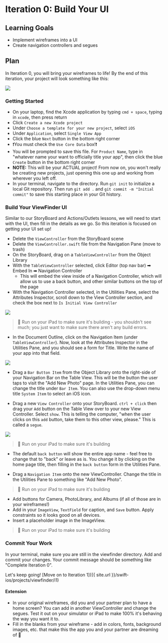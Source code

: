 # Iteration 0: Build Your UI

## Learning Goals

* Implement wireframes into a UI
* Create navigation controllers and segues

## Plan

In Iteration 0, you will bring your wireframes to life! By the end of this iteration, your project will look something like this:

<img class="extra-small" src="{{ site.url }}/swift-ios/projects/viewfinder/assets/complete-i1.gif">

### Getting Started

* On your laptop, find the Xcode application by typing `cmd + space`, typing in `xcode`, then press return
* Click `Create a new Xcode project`
* Under `Choose a template for your new project`, select `iOS`
* Under `Application`, select `Single View App`
* Click the blue `Next` button in the bottom right corner
* ❗️You must check the `Use Core Data` box!❗️
* You will be prompted to save this file. For `Product Name`, type in "whatever name your want to officially title your app", then click the blue `Create` button in the bottom right corner
* **NOTE:** This will be your ACTUAL project! From now on, you won't really be creating new projects, just opening this one up and working from wherever you left off.
* In your terminal, navigate to the directory. Run `git init` to initialize a local Git repository. Then run `git add .` and `git commit -m "Initial commit"` to save this starting place in your Git history.

### Build Your ViewFinder UI

Similar to our StoryBoard and Actions/Outlets lessons, we will need to start with the UI, then fill in the details as we go. So this iteration is focused on getting your UI set up!

* Delete the `ViewController` from the StoryBoard scene
* Delete the `ViewController.swift` file from the Navigation Pane (move to trash)
* On the StoryBoard, drag on a `TableViewController` from the Object Library
* With the `TableViewController` selected, click Editor (top nav bar) ➡ Embed In ➡ Navigation Controller
  - This will embed the view inside of a Navigation Controller, which will allow us to use a back button, and other similar buttons on the top of the page
* With the Navigation Controller selected, in the Utilities Pane, select the Attributes Inspector, scroll down to the View Controller section, and check the box next to `Is Initial View Controller`

<img class="medium" src="{{ site.url }}/swift-ios/projects/viewfinder/assets/initial-view.png">

> 🛑 Run on your iPad to make sure it's building - you shouldn't see much; you just want to make sure there aren't any build errors.

* In the Document Outline, click on the Navigation Item (under `TableViewController`). Now, look at the Attributes Inspector in the Utilities Pane, and you should see a form for Title. Write the name of your app into that field.

<img class="medium" src="{{ site.url }}/swift-ios/projects/viewfinder/assets/title-nav-item.png">

* Drag a `Bar Button Item` from the Object Library onto the right-side of your Navigation Bar on the Table View. This will be the button the user taps to visit the "Add New Photo" page. In the Utilities Pane, you can change the title under `Bar Item`. You can also use the drop-down menu title `System Item` to select an iOS icon.

* Drag a new `View Controller` onto your StoryBoard. `ctrl + click` then drag your `Add` button on the Table View over to your new View Controller. Select `show`. This is telling the computer, "when the user clicks on this `add` button, take them to this other view, please." This is called a `segue`.

<img class="medium" src="{{ site.url }}/swift-ios/projects/viewfinder/assets/add-segue.gif">

> 🛑 Run on your iPad to make sure it's building

* The default `back button` will show the entire app name - feel free to change that to "back" or leave as is. You change it by clicking on the home page title, then filling in the `back button` form in the Utilities Pane.

* Drag a `Navigation Item` onto the new ViewController. Change the title in the Utilities Pane to something like "Add New Photo".

> 🛑 Run on your iPad to make sure it's building

* Add buttons for Camera, PhotoLibrary, and Albums (if all of those are in your wireframes!)
* Add in your `ImageView`, `TextField` for caption, and `Save` button. Apply constraints so it looks good on all devices.
* Insert a placeholder image in the ImageView.

> 🛑 Run on your iPad to make sure it's building

### Commit Your Work

In your terminal, make sure you are still in the viewfinder directory. Add and commit your changes. Your commit message should be something like "Complete Iteration 0".

Let's keep going! [Move on to Iteration 1]({{ site.url }}/swift-ios/projects/viewfinder/i1)

#### Extension

* In your original wireframes, did you and your partner plan to have a home screen? You can add in another ViewController and change the segues. Test it out on your simulator or iPad to make 100% it's behaving the way you want it to.
* Fill in the blanks from your wireframe - add in colors, fonts, background images, etc. that make this the app you and your partner are dreaming of 💫
